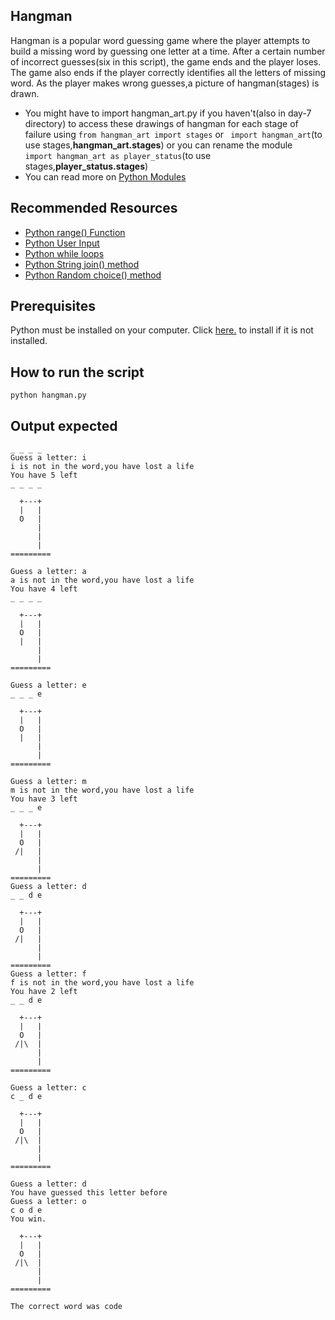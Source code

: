 ## Hangman
Hangman is a popular word guessing game where the player attempts to build a missing word by guessing one letter at a time. After a certain number of incorrect guesses(six in this script), the game ends and the player loses. The game also ends if the player correctly identifies all the letters of missing word.
As the player makes wrong guesses,a picture of hangman(stages) is drawn.
- You might  have to import hangman_art.py if you haven't(also in day-7 directory) to access these drawings of hangman for each stage of failure using ``` from hangman_art import stages ``` or ``` import hangman_art```(to use stages,**hangman_art.stages**) or  you can rename the module ``` import hangman_art as player_status```(to use stages,**player_status.stages**)
- You can read more on [Python Modules](https://www.w3schools.com/python/python_modules.asp)

## Recommended Resources
- [Python range() Function](https://www.w3schools.com/python/ref_func_range.asp)
- [Python User Input](https://www.w3schools.com/python/python_user_input.asp)
- [Python while loops](https://www.w3schools.com/python/python_while_loops.asp)
- [Python String join() method](https://www.w3schools.com/python/ref_string_join.asp)
- [Python Random choice() method](https://www.w3schools.com/python/ref_random_choice.asp)
 
 ## Prerequisites

Python must be installed on your computer. Click [here.](https://www.python.org/downloads/) to install if it is not installed.

## How to run the script

`python hangman.py`

## Output expected
```
_ _ _ _
Guess a letter: i
i is not in the word,you have lost a life
You have 5 left
_ _ _ _

  +---+
  |   |
  O   |
      |
      |
      |
=========

Guess a letter: a
a is not in the word,you have lost a life
You have 4 left
_ _ _ _

  +---+
  |   |
  O   |
  |   |
      |
      |
=========

Guess a letter: e
_ _ _ e

  +---+
  |   |
  O   |
  |   |
      |
      |
=========

Guess a letter: m
m is not in the word,you have lost a life
You have 3 left
_ _ _ e

  +---+
  |   |
  O   |
 /|   |
      |
      |
=========
Guess a letter: d
_ _ d e

  +---+
  |   |
  O   |
 /|   |
      |
      |
=========
Guess a letter: f
f is not in the word,you have lost a life
You have 2 left
_ _ d e

  +---+
  |   |
  O   |
 /|\  |
      |
      |
=========

Guess a letter: c
c _ d e

  +---+
  |   |
  O   |
 /|\  |
      |
      |
=========

Guess a letter: d
You have guessed this letter before
Guess a letter: o
c o d e
You win.

  +---+
  |   |
  O   |
 /|\  |
      |
      |
=========

The correct word was code
```
